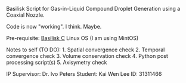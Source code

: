Basilisk Script for Gas-in-Liquid Compound Droplet Generation using a Coaxial Nozzle.

Code is now "working". I think. Maybe. 

Pre-requisite:
[Basilisk C](http://basilisk.fr/src/INSTALL)
Linux OS (I am using MintOS)

Notes to self (TO DO):
    1. Spatial convergence check
    2. Temporal convergence check
    3. Volume conservation check
    4. Python post processing script(s)
    5. Axisymetry check 

IP Supervisor:  Dr. Ivo Peters
Student:        Kai Wen Lee
ID:             31311466

